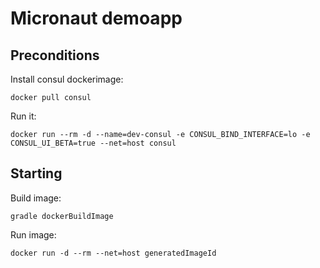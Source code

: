 # Micronaut demoapp

## Preconditions
Install consul dockerimage:

`docker pull consul`

Run it:

`docker run --rm -d --name=dev-consul -e CONSUL_BIND_INTERFACE=lo -e CONSUL_UI_BETA=true --net=host consul`

## Starting
Build image:

`gradle dockerBuildImage`

Run image:

`docker run -d --rm --net=host generatedImageId`

